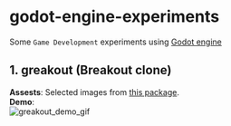 # godot-engine-experiments
Some `Game Development` experiments using [Godot engine](https://godotengine.org/)

## 1. greakout (Breakout clone)
**Assests**: Selected images from [this package](http://www.kenney.nl/assets/puzzle-pack).  
**Demo**:  
![greakout_demo_gif](https://thumbs.gfycat.com/ShallowPaltryHoatzin-size_restricted.gif)
